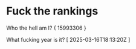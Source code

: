 # Fuck the rankings

Who the hell am I?
{ 15993306 }

What fucking year is it?
[ 2025-03-16T18:13:20Z ]

